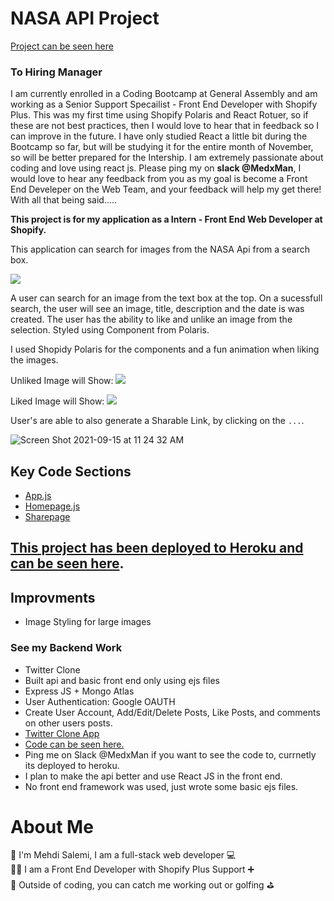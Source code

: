 # NASA API Project
<a href="https://shopify-internship-applcation.herokuapp.com/" target="_blank">Project can be seen here</a>

### To Hiring Manager
I am currently enrolled in a Coding Bootcamp at General Assembly and am working as a Senior Support Specailist - Front End Developer with Shopify Plus. This was my first time using Shopify Polaris and React Rotuer, so if these are not best practices, then I would love to hear that in feedback so I can improve in the future. I have only studied React a little bit during the Bootcamp so far, but will be studying it for the entire month of November, so will be better prepared for the Intership. I am extremely passionate about coding and love using react js. Please ping my on **slack @MedxMan**, I would love to hear any feedback from you as my goal is become a Front End Develeper on the Web Team, and your feedback will help my get there! With all that being said.....


**This project is for my application as a Intern - Front End Web Developer at Shopify.**

This application can search for images from the NASA Api from a search box. 

<img src="https://screenshot.click/15-20-67845-64041.png">

A user can search for an image from the text box at the top. On a sucessfull search, the user will see an image, title, description and the date is was created. The user has the ability to like and unlike an image from the selection. Styled using Component from Polaris. 

I used Shopidy Polaris for the components and a fun animation when liking the images. 

Unliked Image will Show:
<img src="https://screenshot.click/15-23-51739-80865.png">

Liked Image will Show: 
<img src="https://screenshot.click/15-22-88486-74599.png">

User's are able to also generate a Sharable Link, by clicking on the ` ... `.

![Screen Shot 2021-09-15 at 11 24 32 AM](https://user-images.githubusercontent.com/16329347/133462430-c3a58d6f-12dd-4369-8688-2cba4ee28013.png)

## Key Code Sections 
- <a href="https://github.com/mssalemi/fed-internship-shopify-winter2022-application/blob/master/src/App.js">App.js<a/>
- <a href="https://github.com/mssalemi/fed-internship-shopify-winter2022-application/blob/master/src/HomePage.jsx">Homepage.js<a/>
- <a href="https://github.com/mssalemi/fed-internship-shopify-winter2022-application/blob/master/src/SharePage.jsx">Sharepage<a/>


## [This project has been deployed to Heroku and can be seen here](https://shopify-internship-applcation.herokuapp.com/).

## Improvments
- Image Styling for large images

### See my Backend Work
- Twitter Clone
- Built api and basic front end only using ejs files
- Express JS + Mongo Atlas
- User Authentication: Google OAUTH
- Create User Account, Add/Edit/Delete Posts, Like Posts, and comments on other users posts. 
- <a href="https://twitter-clone-mehdi-sei.herokuapp.com/">Twitter Clone App</a>
- <a href="https://github.com/mssalemi/sei-project-2-twitter-clone">Code can be seen here.</a>
- Ping me on Slack @MedxMan if you want to see the code to, currnetly its deployed to heroku. 
- I plan to make the api better and use React JS in the front end. 
- No front end framework was used, just wrote some basic ejs files. 

# About Me
👋 I'm Mehdi Salemi, I am a full-stack web developer 💻 <br>
👨‍💻 I am a Front End Developer with Shopify Plus Support ➕ <br>
💪 Outside of coding, you can catch me working out or golfing ⛳️ <br>

<!-- 💻 const mehdi = {  <br>
💻         hobbies: ["coding", "coding", "coding", "coding", ".... did I say coding?", "golf", "soccer", "working out"],<br>
💻         currentRole: "Senior Support Specialist - Front End Developer (Shopify Plus),<br> 
💻         favoriteMovie: "Inception",<br>
💻         favroiteFramework: "React JS",<br>
💻 }: -->




